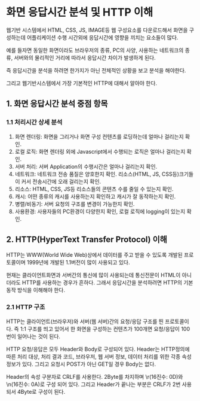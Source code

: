 # 화면 응답시간 분석 및 HTTP 이해

웹기반 시스템에서 HTML, CSS, JS, IMAGE등 웹 구성요소를 다운로드해서 화면을 구성하는데 어플리케이션 수행 시간외에 응답시간에 영향을 끼치는 요소들이 많다.

예를 들자면 동일한 화면이라도 브라우저의 종류, PC의 사양, 사용하는 네트워크의 종류, 서버와의 물리적인 거리에 따라서 응답시간 차이가 발생하게 된다.

즉 응답시간을 분석을 하려면 한가지가 아닌 전체적인 상황을 보고 분석을 해야한다.

그리고 웹기반시스템에서 가장 기본적인 HTTP에 대해서 알아야 한다.
 
## 1. 화면 응답시간 분석 중점 항목
 
### 1.1 처리시간 상세 분석
1. 화면 렌더링: 화면을 그리거나 화면 구성 컨텐츠를 로딩하는데 얼마나 걸리는지 확인.
2. 로컬 로직: 화면 렌더링 외에 Javascript에서 수행되는 로직은 얼마나 걸리는지 확인.
3. 서버 처리: 서버 Application의 수행시간은 얼마나 걸리는지 확인.
4. 네트워크: 네트워크 전송 품질은 양호한지 확인. 리소스(HTML, JS, CSS등)크기들이 커서 전송시간에 오래 걸리는지 확인.
5. 리소스: HTML, CSS, JS등 리소스들의 콘텐츠 수를 줄일 수 있는지 확인.
6. 캐시: 어떤 종류의 캐시를 사용하는지 확인하고 캐시가 잘 동작하는지 확인.
7. 병렬/비동기: 서버 요청의 구조를 변경이 가능한지 확인.
8. 사용환경: 사용자들의 PC환경이 다양한지 확인, 로컬 로직에 logging이 있는지 확인.

## 2. HTTP(HyperText Transfer Protocol) 이해
HTTP는 WWW(World Wide Web)상에서 데이터를 주고 받을 수 있도록 개발된 프로토콜이며 1999년에 개발된 1.1버전이 많이 사용되고 있다.

현재는 클라이언트화면과 서버간의 통신에 많이 사용되는데 통신전문이 HTML이 아니더라도 HTTP를 사용하는 경우가 흔하다. 그래서 응답시간을 분석하려면 HTTP의 기본 동작 방식을 이해해야 한다.
 
### 2.1 HTTP 구조
HTTP는 클라이언트(브라우저)와 서버(웹 서버)간의 요청/응답 구조를 띈 프로토콜이다. 즉 1:1 구조를 띄고 있어서 한 화면을 구성하는 컨텐츠가 100개면 요청/응답이 100번이 일어나는 것이 된다.
 
HTTP 요청/응답은 모두 Header와 Body로 구성되어 있다. Header는 HTTP정의에 따른 처리 대상, 처리 결과 코드, 브라우저, 웹 서버 정보, 데이터 처리를 위한 각종 속성정보가 있다. 그리고 요청시 POST가 아닌 GET일 경우 Body는 없다.

Header의 속성 구분자로 CRLF를 사용한다. 2Byte를 차지하며 \r(16진수: 0D)와 \n(16진수: 0A)로 구성 되어 있다. 그리고 Header가 끝나는 부분은 CRLF가 2번 사용되서 4Byte로 구성이 된다.



